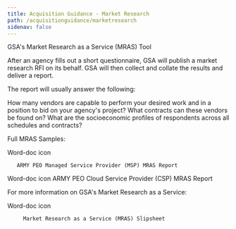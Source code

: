 ```yaml
---
title: Acquisition Guidance - Market Research
path: /acquisitionguidance/marketresearch
sidenav: false
---
```

GSA's Market Research as a Service (MRAS) Tool

After an agency fills out a short questionnaire, GSA will publish a market research RFI on its behalf.  GSA will then collect and collate the results and deliver a report.

The report will usually answer the following:

How many vendors are capable to perform your desired work and in a position to bid on your agency's project?
What contracts can these vendors be found on?
What are the socioeconomic profiles of respondents across all schedules and contracts?
 

                                                     

                                                     

Full MRAS Samples:

Word-doc icon      

               

       ARMY PEO Managed Service Provider (MSP) MRAS Report                                      
   

Word-doc icon     	       ARMY PEO Cloud Service Provider (CSP) MRAS Report
 

For more information on GSA's Market Research as a Service:

Word-doc icon

               

         Market Research as a Service (MRAS) Slipsheet
 
